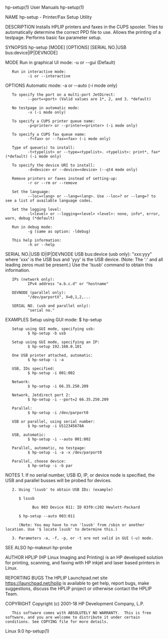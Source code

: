 hp-setup(1)                                                                                      User Manuals                                                                                     hp-setup(1)

NAME
       hp-setup - Printer/Fax Setup Utility

DESCRIPTION
       Installs HPLIP printers and faxes in the CUPS spooler. Tries to automatically determine the correct PPD file to use. Allows the printing of a testpage. Performs basic fax parameter setup.

SYNOPSIS
       hp-setup [MODE] [OPTIONS] [SERIAL NO.|USB bus:device|IP|DEVNODE]

MODE
       Run in graphical UI mode:
              -u or --gui (Default)

       Run in interactive mode:
              -i or --interactive

OPTIONS
       Automatic mode:
              -a or --auto (-i mode only)

       To specify the port on a multi-port JetDirect:
              --port=<port> (Valid values are 1*, 2, and 3. *default)

       No testpage in automatic mode:
              -x (-i mode only)

       To specify a CUPS printer queue name:
              -p<printer> or --printer=<printer> (-i mode only)

       To specify a CUPS fax queue name:
              -f<fax> or --fax=<fax> (-i mode only)

       Type of queue(s) to install:
              -t<typelist> or --type=<typelist>. <typelist>: print*, fax* (*default) (-i mode only)

       To specify the device URI to install:
              -d<device> or --device=<device> (--qt4 mode only)

       Remove printers or faxes instead of setting-up:
              -r or --rm or --remove

       Set the language:
              --loc=<lang> or --lang=<lang>. Use --loc=? or --lang=? to see a list of available language codes.

       Set the logging level:
              -l<level> or --logging=<level> <level>: none, info*, error, warn, debug (*default)

       Run in debug mode:
              -g (same as option: -ldebug)

       This help information:
              -h or --help

SERIAL NO.|USB ID|IP|DEVNODE
       USB bus:device (usb only):
              "xxx:yyy" where 'xxx' is the USB bus and 'yyy' is the USB device. (Note: The ':' and all leading zeros must be present.)  Use the 'lsusb' command to obtain this information.

       IPs (network only):
              IPv4 address "a.b.c.d" or "hostname"

       DEVNODE (parallel only):
              "/dev/parportX", X=0,1,2,...

       SERIAL NO. (usb and parallel only):
              "serial no."

EXAMPLES
       Setup using GUI mode:
              $ hp-setup

       Setup using GUI mode, specifying usb:
              $ hp-setup -b usb

       Setup using GUI mode, specifying an IP:
              $ hp-setup 192.168.0.101

       One USB printer attached, automatic:
              $ hp-setup -i -a

       USB, IDs specified:
              $ hp-setup -i 001:002

       Network:
              $ hp-setup -i 66.35.250.209

       Network, Jetdirect port 2:
              $ hp-setup -i --port=2 66.35.250.209

       Parallel:
              $ hp-setup -i /dev/parport0

       USB or parallel, using serial number:
              $ hp-setup -i US12345678A

       USB, automatic:
              $ hp-setup -i --auto 001:002

       Parallel, automatic, no testpage:
              $ hp-setup -i -a -x /dev/parport0

       Parallel, choose device:
              $ hp-setup -i -b par

NOTES
       1. If no serial number, USB ID, IP, or device node is specified, the USB and parallel busses will be probed for devices.

       2. Using 'lsusb' to obtain USB IDs: (example)

          $ lsusb

                Bus 003 Device 011: ID 03f0:c202 Hewlett-Packard

          $ hp-setup --auto 003:011

          (Note: You may have to run 'lsusb' from /sbin or another location. Use '$ locate lsusb' to determine this.)

       3. Parameters -a, -f, -p, or -t are not valid in GUI (-u) mode.

SEE ALSO
       hp-makeuri hp-probe

AUTHOR
       HPLIP (HP Linux Imaging and Printing) is an HP developed solution for printing, scanning, and faxing with HP inkjet and laser based printers in Linux.

REPORTING BUGS
       The HPLIP Launchpad.net site https://launchpad.net/hplip is available to get help, report bugs, make suggestions, discuss the HPLIP project or otherwise contact the HPLIP Team.

COPYRIGHT
       Copyright (c) 2001-18 HP Development Company, L.P.

       This software comes with ABSOLUTELY NO WARRANTY.  This is free software, and you are welcome to distribute it under certain conditions. See COPYING file for more details.

Linux                                                                                                9.0                                                                                          hp-setup(1)
